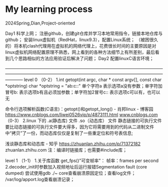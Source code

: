 # My learning process
2024Spring,Dian,Project-oriented

Day1 科学上网；
     注册github，创建git仓库并学习本地常用指令，链接本地仓库与github；
     安装linux虚拟机（RedHat，linux9.3），配置Linux系统；
     （被困很久的）将本机clash代理用在虚拟机的网络代理上，花费很长时间的主要原因是对linux虚拟机网络配置原理不熟悉，网上看到的各种方法细节上有所差别，最后看到几个思路相似的方法应用验证后解决了问题；
Day2 配置linuxC语言环境；

————————————————————————————————————————————————————————————————————————————
level 0
（0-2）
1.int getopt(int argc, char * const argv[],
                  const char *optstring)
char *optstring = "ab:c::"
单个字符a         表示选项a没有参数；单字符加冒号b:     表示选项b有且必须加参数；单字符加2冒号c::   表示选项c可以有，也可以无

命令行选项解析函数(C语言)：getopt()和getopt_long() - 肖邦linux - 博客园
https://www.cnblogs.com/liwei0526vip/p/4873111.html
www.cnblogs.com
（0-3）
2.linux 下的 .a(静态库) 文件 .so（动态库） 文件
静态链接的可执行文件要比动态链接的可执行文件要大得多，因为它将需要用到的代码从二进制文件中“拷贝”了一份，而动态库仅仅是复制了一些重定位和符号表信息;

浅谈静态库和动态库 - 知乎
https://zhuanlan.zhihu.com/p/71372182
zhuanlan.zhihu.com
注：编译时链接库；也需要#include库；

level 1
（1-1）
1.关于库函数 get_fps()"可变帧率"：
帧率：frames per second
2.decoder_init时参数加入视频地址后运行报错Segmentation fault (core dumped)
尝试使用gdb ./~ core查看崩溃原因定位；查看log文件；
/var/log/apport.log查看崩溃记录；

